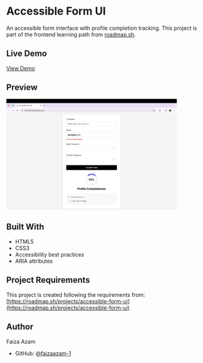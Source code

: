 # Accessible Form UI

An accessible form interface with profile completion tracking. This project is part of the frontend learning path from [roadmap.sh](https://roadmap.sh/frontend).

## Live Demo
[View Demo](https://faizaazam-1.github.io/AccessibleUI-Form/)

## Preview
<img src="./assets/AccesibleUI-preview.png" alt="Accessible Form UI Preview" width="450px">

## Built With
- HTML5
- CSS3
- Accessibility best practices
- ARIA attributes

## Project Requirements
This project is created following the requirements from:
[https://roadmap.sh/projects/accessible-form-ui](https://roadmap.sh/projects/accessible-form-ui)

## Author
Faiza Azam
- GitHub: [@faizaazam-1](https://github.com/faizaazam-1)
